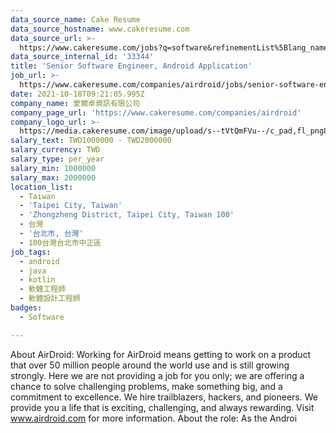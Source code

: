 ```yaml
---
data_source_name: Cake Resume
data_source_hostname: www.cakeresume.com
data_source_url: >-
  https://www.cakeresume.com/jobs?q=software&refinementList%5Blang_name%5D%5B0%5D=English&refinementList%5Bsalary_type%5D=per_year&range%5Bsalary_range%5D%5Bmin%5D=1000000&page=2
data_source_internal_id: '33344'
title: 'Senior Software Engineer, Android Application'
job_url: >-
  https://www.cakeresume.com/companies/airdroid/jobs/senior-software-engineer-android-application
date: 2021-10-18T09:21:05.995Z
company_name: 愛爾卓資訊有限公司
company_page_url: 'https://www.cakeresume.com/companies/airdroid'
company_logo_url: >-
  https://media.cakeresume.com/image/upload/s--tVtQmFVu--/c_pad,fl_png8,h_200,w_200/v1634115354/p0d0ziqhvh838gix4b1e.png
salary_text: TWD1000000 - TWD2000000
salary_currency: TWD
salary_type: per_year
salary_min: 1000000
salary_max: 2000000
location_list:
  - Taiwan
  - 'Taipei City, Taiwan'
  - 'Zhongzheng District, Taipei City, Taiwan 100'
  - 台灣
  - '台北市, 台灣'
  - 100台灣台北市中正區
job_tags:
  - android
  - java
  - kotlin
  - 軟體工程師
  - 軟體設計工程師
badges:
  - Software

---
```


About AirDroid: Working for AirDroid means getting to work on a product that over 50 million people around the world use and is still growing strongly. Here we are not providing a job for you only; we are offering a chance to solve challenging problems, make something big, and a commitment to excellence. We hire trailblazers, hackers, and pioneers. We provide you a life that is exciting, challenging, and always rewarding. Visit www.airdroid.com for more information. About the role: As the Androi
